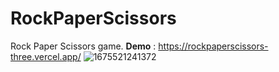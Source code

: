 # RockPaperScissors
 Rock Paper Scissors game.
**Demo** : https://rockpaperscissors-three.vercel.app/
![1675521241372](https://user-images.githubusercontent.com/73830412/216980651-0c24cdda-5cc0-45ae-8d1e-af73b3d13974.jpeg)
